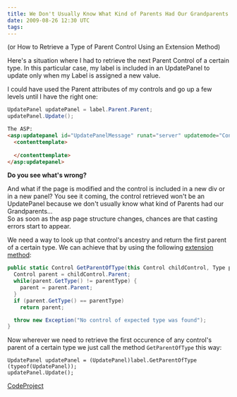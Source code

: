 ```yaml
---
title: We Don't Usually Know What Kind of Parents Had Our Grandparents
date: 2009-08-26 12:30 UTC
tags:
---
```


(or How to Retrieve a Type of Parent Control Using an Extension Method)  

Here's a situation where I had to retrieve the next Parent Control of a certain type. In this particular case, my label is included in an UpdatePanel to update only when my Label is assigned a new value.  

I could have used the Parent attributes of my controls and go up a few levels until I have the right one:  

```csharp
UpdatePanel updatePanel = label.Parent.Parent;
updatePanel.Update();
```

```html
The ASP:  
<asp:updatepanel id="UpdatePanelMessage" runat="server" updatemode="Conditional">
  <contenttemplate>
    
  </contenttemplate>
</asp:updatepanel>
```

**Do you see what's wrong?**

And what if the page is modified and the control is included in a new div or in a new panel? You see it coming, the control retrieved won't be an UpdatePanel because we don't usually know what kind of Parents had our Grandparents...  
So as soon as the asp page structure changes, chances are that casting errors start to appear.  

We need a way to look up that control's ancestry and return the first parent of a certain type. We can achieve that by using the following [extension method](http://msdn.microsoft.com/en-us/library/bb383977.aspx):  


```csharp
public static Control GetParentOfType(this Control childControl, Type parentType) { 
  Control parent = childControl.Parent; 
  while(parent.GetType() != parentType) { 
    parent = parent.Parent; 
  } 
  if (parent.GetType() == parentType) 
    return parent;  

  throw new Exception("No control of expected type was found"); 
}
```  

Now wherever we need to retrieve the first occurence of any control's parent of a certain type we just call the method `GetParentOfType` this way:  

```
UpdatePanel updatePanel = (UpdatePanel)label.GetParentOfType (typeof(UpdatePanel));
updatePanel.Update();  
```
  

[CodeProject](http://www.teebot.be/2009/08/extension-method-to-get-controls-parent.html)